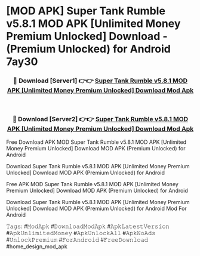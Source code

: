# [MOD APK] Super Tank Rumble v5.8.1 MOD APK [Unlimited Money Premium Unlocked] Download - (Premium Unlocked) for Android 7ay30



<div align="center">
<h3>🔴 Download [Server1] 👉👉 <a href="https://momento.my/?title=Super_Tank_Rumble_v5.8.1_MOD_APK_[Unlimited_Money_Premium_Unlocked]_Download">Super Tank Rumble v5.8.1 MOD APK [Unlimited Money Premium Unlocked] Download Mod Apk</a></h3><br>

<h3>🔴 Download [Server2] 👉👉 <a href="https://momento.my/?title=Super_Tank_Rumble_v5.8.1_MOD_APK_[Unlimited_Money_Premium_Unlocked]_Download">Super Tank Rumble v5.8.1 MOD APK [Unlimited Money Premium Unlocked] Download Mod Apk</a></h3>
</div>



Free Download APK MOD Super Tank Rumble v5.8.1 MOD APK [Unlimited Money Premium Unlocked] Download MOD APK (Premium Unlocked) for Android

Download Super Tank Rumble v5.8.1 MOD APK [Unlimited Money Premium Unlocked] Download MOD APK (Premium Unlocked) for Android

Free APK MOD Super Tank Rumble v5.8.1 MOD APK [Unlimited Money Premium Unlocked] Download MOD APK (Premium Unlocked) for Android

Download Super Tank Rumble v5.8.1 MOD APK [Unlimited Money Premium Unlocked] Download MOD APK (Premium Unlocked) for Android Mod For Android

𝚃𝚊𝚐𝚜: #𝙼𝚘𝚍𝙰𝚙𝚔 #𝙳𝚘𝚠𝚗𝚕𝚘𝚊𝚍𝙼𝚘𝚍𝙰𝚙𝚔 #𝙰𝚙𝚔𝙻𝚊𝚝𝚎𝚜𝚝𝚅𝚎𝚛𝚜𝚒𝚘𝚗 #𝙰𝚙𝚔𝚄𝚗𝚕𝚒𝚖𝚒𝚝𝚎𝚍𝙼𝚘𝚗𝚎𝚢 #𝙰𝚙𝚔𝚄𝚗𝚕𝚘𝚌𝚔𝙰𝚕𝚕 #𝙰𝚙𝚔𝙽𝚘𝙰𝚍𝚜 #𝚄𝚗𝚕𝚘𝚌𝚔𝙿𝚛𝚎𝚖𝚒𝚞𝚖 #𝙵𝚘𝚛𝙰𝚗𝚍𝚛𝚘𝚒𝚍 #𝙵𝚛𝚎𝚎𝙳𝚘𝚠𝚗𝚕𝚘𝚊𝚍 #home_design_mod_apk
